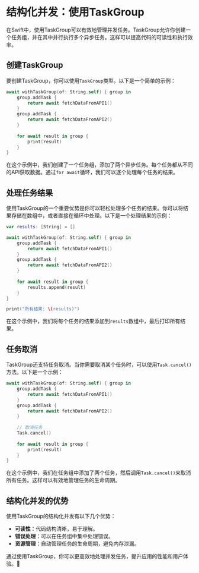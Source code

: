 ﻿# 结构化并发：使用TaskGroup

在Swift中，使用TaskGroup可以有效地管理并发任务。TaskGroup允许你创建一个任务组，并在其中并行执行多个异步任务。这样可以提高代码的可读性和执行效率。

## 创建TaskGroup

要创建TaskGroup，你可以使用`TaskGroup`类型。以下是一个简单的示例：

```swift
await withTaskGroup(of: String.self) { group in
    group.addTask {
        return await fetchDataFromAPI1()
    }
    group.addTask {
        return await fetchDataFromAPI2()
    }
    
    for await result in group {
        print(result)
    }
}
```

在这个示例中，我们创建了一个任务组，添加了两个异步任务。每个任务都从不同的API获取数据。通过`for await`循环，我们可以逐个处理每个任务的结果。

## 处理任务结果

使用TaskGroup的一个重要优势是你可以轻松处理多个任务的结果。你可以将结果存储在数组中，或者直接在循环中处理。以下是一个处理结果的示例：

```swift
var results: [String] = []

await withTaskGroup(of: String.self) { group in
    group.addTask {
        return await fetchDataFromAPI1()
    }
    group.addTask {
        return await fetchDataFromAPI2()
    }
    
    for await result in group {
        results.append(result)
    }
}

print("所有结果: \(results)")
```

在这个示例中，我们将每个任务的结果添加到`results`数组中，最后打印所有结果。

## 任务取消

TaskGroup还支持任务取消。当你需要取消某个任务时，可以使用`Task.cancel()`方法。以下是一个示例：

```swift
await withTaskGroup(of: String.self) { group in
    group.addTask {
        return await fetchDataFromAPI1()
    }
    group.addTask {
        return await fetchDataFromAPI2()
    }
    
    // 取消任务
    Task.cancel()
    
    for await result in group {
        print(result)
    }
}
```

在这个示例中，我们在任务组中添加了两个任务，然后调用`Task.cancel()`来取消所有任务。这样可以有效地管理任务的生命周期。

## 结构化并发的优势

使用TaskGroup的结构化并发有以下几个优势：

- **可读性**：代码结构清晰，易于理解。
- **错误处理**：可以在任务组中集中处理错误。
- **资源管理**：自动管理任务的生命周期，避免内存泄漏。

通过使用TaskGroup，你可以更高效地处理并发任务，提升应用的性能和用户体验。🎉